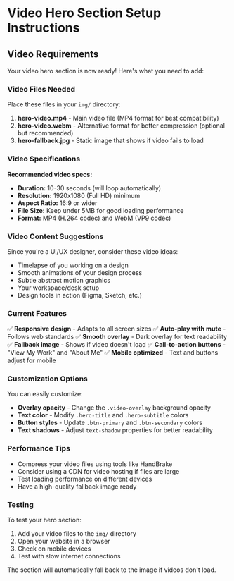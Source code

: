 # Video Hero Section Setup Instructions

## Video Requirements

Your video hero section is now ready! Here's what you need to add:

### Video Files Needed

Place these files in your `img/` directory:

1. **hero-video.mp4** - Main video file (MP4 format for best compatibility)
2. **hero-video.webm** - Alternative format for better compression (optional but recommended)
3. **hero-fallback.jpg** - Static image that shows if video fails to load

### Video Specifications

**Recommended video specs:**
- **Duration:** 10-30 seconds (will loop automatically)
- **Resolution:** 1920x1080 (Full HD) minimum
- **Aspect Ratio:** 16:9 or wider
- **File Size:** Keep under 5MB for good loading performance
- **Format:** MP4 (H.264 codec) and WebM (VP9 codec)

### Video Content Suggestions

Since you're a UI/UX designer, consider these video ideas:
- Timelapse of you working on a design
- Smooth animations of your design process
- Subtle abstract motion graphics
- Your workspace/desk setup
- Design tools in action (Figma, Sketch, etc.)

### Current Features

✅ **Responsive design** - Adapts to all screen sizes
✅ **Auto-play with mute** - Follows web standards
✅ **Smooth overlay** - Dark overlay for text readability
✅ **Fallback image** - Shows if video doesn't load
✅ **Call-to-action buttons** - "View My Work" and "About Me"
✅ **Mobile optimized** - Text and buttons adjust for mobile

### Customization Options

You can easily customize:
- **Overlay opacity** - Change the `.video-overlay` background opacity
- **Text color** - Modify `.hero-title` and `.hero-subtitle` colors
- **Button styles** - Update `.btn-primary` and `.btn-secondary` colors
- **Text shadows** - Adjust `text-shadow` properties for better readability

### Performance Tips

- Compress your video files using tools like HandBrake
- Consider using a CDN for video hosting if files are large
- Test loading performance on different devices
- Have a high-quality fallback image ready

### Testing

To test your hero section:
1. Add your video files to the `img/` directory
2. Open your website in a browser
3. Check on mobile devices
4. Test with slow internet connections

The section will automatically fall back to the image if videos don't load.
